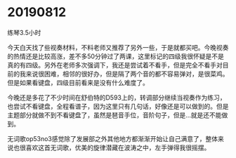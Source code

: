 # 20190812

练琴3.5小时

今天白天找了些视奏材料，不料老师又推荐了另外一些，于是就都买吧。今晚视奏的热情还是比较高涨，差不多50分钟过了两课，这里标记的四级我很怀疑是不是真的有四级。另外在老师多次强调下，我还是尝试着不看手，但是完全不看手对目前的我来说很困难，相邻的很好办，但是隔了两个音的都不容易弹对，是很菜鸡。但是如果看键盘，四级目前看来是没有什么难度了。

今晚还是多花了不少时间在舒伯特的D593上的，转调部分继续当视奏作为练习，也尝试不看键盘，全程看谱子，因为这里只有几句话，好像还是可以做到的。但是主题部分就做不到不看键盘了，虽然是琶音手位，音阶句子，但是...就是还不能做到。

无词歌op53no3感觉除了发展部之外其他地方都渐渐开始让自己满意了，整体来说也很喜欢这首无词歌，优美的旋律潜藏在波涛之中，左手弹得我很摇摆。
